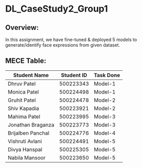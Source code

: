# DL_CaseStudy2_Group1

## Overview:
In this assignment, we have fine-tuned & deployed 5 models to generate/identify face expressions from given dataset.

## MECE Table:
Student Name | Student ID | Task Done |
--------------|---------------|-------------|
Dhruv Patel | 500223343 | Model-1
Monica Patel | 500224498 | Model-1
Gruhit Patel | 500224478 | Model-2
Shiv Kapadia | 500223921 | Model-2
Mahima Patel | 500223995 | Model-3
Jonathan Braganza | 500223773 | Model-3
Brijalben Panchal | 500224776 | Model-4
Vishruti Avlani | 500224491 | Model-5
Divya Hanspal | 500225305 | Model-5
Nabila Mansoor| 500223650 | Model-5

